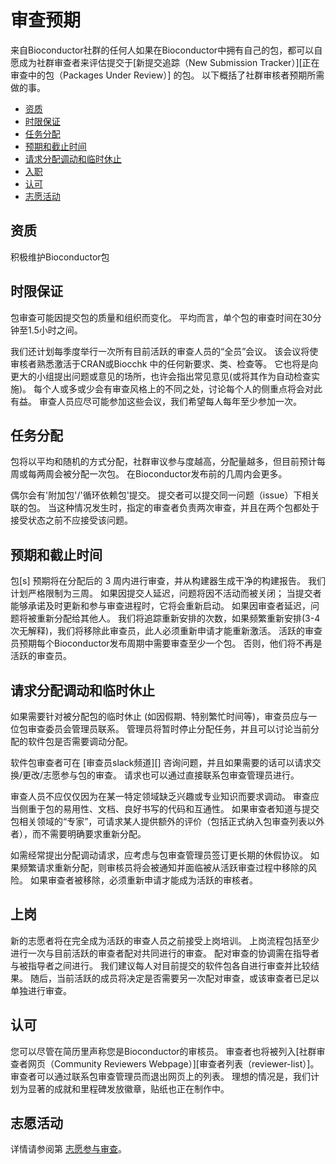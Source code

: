 # 审查预期

来自Bioconductor社群的任何人如果在Bioconductor中拥有自己的包，都可以自愿成为社群审查者来评估提交于\[新提交追踪（New Submission Tracker）\]\[正在审查中的包（Packages Under Review）\] 的包。 以下概括了社群审核者预期所需做的事。

-   [资质](#review-qualifications)
-   [时限保证](#review-time-commitment)
-   [任务分配](#review-assignments)
-   [预期和截止时间](#review-expectations-and-deadlines)
-   [请求分配调动和临时休止](#review-reassignment-and-temporary-leave)
-   [入职](#review-onboarding)
-   [认可](#review-recognition)
-   [志愿活动](#review-volunteer)

## 资质

积极维护Bioconductor包

## 时限保证

包审查可能因提交包的质量和组织而变化。 平均而言，单个包的审查时间在30分钟至1.5小时之间。

我们还计划每季度举行一次所有目前活跃的审查人员的“全员”会议。 该会议将使审核者熟悉激活于CRAN或Biocchk 中的任何新要求、类、检查等。 它也将是向更大的小组提出问题或意见的场所，也许会指出常见意见(或将其作为自动检查实施)。 每个人或多或少会有审查风格上的不同之处，讨论每个人的侧重点将会对此有益。 审查人员应尽可能参加这些会议，我们希望每人每年至少参加一次。

## 任务分配

包将以平均和随机的方式分配，社群审议参与度越高，分配量越多，但目前预计每周或每两周会被分配一次包。 在Bioconductor发布前的几周内会更多。

偶尔会有'附加包'/'循环依赖包'提交。 提交者可以提交同一问题（issue）下相关联的包。 当这种情况发生时，指定的审查者负责两次审查，并且在两个包都处于接受状态之前不应接受该问题。

## 预期和截止时间

包\[s\] 预期将在分配后的 3 周内进行审查，并从构建器生成干净的构建报告。 我们计划严格限制为三周。 如果因提交人延迟，问题将因不活动而被关闭； 当提交者能够承诺及时更新和参与审查进程时，它将会重新启动。 如果因审查者延迟，问题将被重新分配给其他人。 我们将追踪重新安排的次数，如果频繁重新安排(3-4次无解释)，我们将移除此审查员，此人必须重新申请才能重新激活。 活跃的审查员预期每个Bioconductor发布周期中需要审查至少一个包。 否则，他们将不再是活跃的审查员。

## 请求分配调动和临时休止

如果需要针对被分配包的临时休止 (如因假期、特别繁忙时间等)，审查员应与一位包审查委员会管理员联系。 管理员将暂时停止分配任务，并且可以讨论当前分配的软件包是否需要调动分配。

软件包审查者可在 \[审查员slack频道\]\[\] 咨询问题，并且如果需要的话可以请求交换/更改/志愿参与包的审查。 请求也可以通过直接联系包审查管理员进行。

审查人员不应仅仅因为在某一特定领域缺乏兴趣或专业知识而要求调动。 审查应当侧重于包的易用性、文档、良好书写的代码和互通性。 如果审查者知道与提交包相关领域的“专家”，可请求某人提供额外的评价（包括正式纳入包审查列表以外者），而不需要明确要求重新分配。

如需经常提出分配调动请求，应考虑与包审查管理员签订更长期的休假协议。 如果频繁请求重新分配，则审核员将会被通知并面临被从活跃审查过程中移除的风险。 如果审查者被移除，必须重新申请才能成为活跃的审核者。

## 上岗

新的志愿者将在完全成为活跃的审查人员之前接受上岗培训。 上岗流程包括至少进行一次与目前活跃的审查者配对共同进行的审查。 配对审查的协调需在指导者与被指导者之间进行。 我们建议每人对目前提交的软件包各自进行审查并比较结果。 随后，当前活跃的成员将决定是否需要另一次配对审查，或该审查者已足以单独进行审查。

## 认可

您可以尽管在简历里声称您是Bioconductor的审核员。 审查者也将被列入\[社群审查者网页（Community Reviewers Webpage）\]\[审查者列表（reviewer-list）\]。 审查者可以通过联系包审查管理员而退出网页上的列表。 理想的情况是，我们计划为显著的成就和里程碑发放徽章，贴纸也正在制作中。

## 志愿活动

详情请参阅第 [志愿参与审查](#review-volunteer-chapter)。
